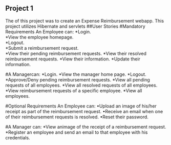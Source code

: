 ## Project 1
The of this project was to create an Expense Reimbursement webapp.
This project utilizes Hibernate and servlets
##User Stories
#Mandatory Requirements
An Employee can:
*Login.  
*View the employee homepage.  
*Logout.  
*Submit a reimbursement request.  
*View their pending reimbursement requests.
*View their resolved reimbursement requests.
*View their information.
*Update their information.

#A Managercan:
*Login.
*View the manager home page.
*Logout.
*Approve/Deny pending reimbursement requests.
*View all pending requests of all employees.
*View all resolved requests of all employees.
*View reimbursement requests of a specific employee.
*View all employees.

#Optional Requirements
An Employee can:
•Upload an image of his/her receipt as part of the reimbursement request.
•Receive an email when one of their reimbursement requests is resolved.
•Reset their password.

#A Manager can:
*View animage of the receipt of a reimbursement request.
*Register an employee and send an email to that employee with his credentials. 
